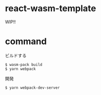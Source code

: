 # react-wasm-template

WIP!!

# command
ビルドする
```
$ wasm-pack build
$ yarn webpack
```

開発
```
$ yarn webpack-dev-server
```
